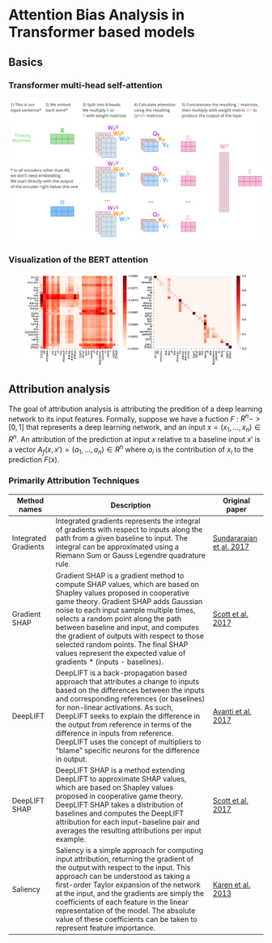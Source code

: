 # Attention Bias Analysis in Transformer based models 

## Basics

### Transformer multi-head self-attention 

<p align="center">
  <img src="https://github.com/Jirigesi/attentionBias/blob/main/imgs/transformer_multi-headed_self-attention-recap.png" width="650" title="hover text">
</p>

### Visualization of the BERT attention

<p align="center">
  <img src="https://github.com/Jirigesi/attentionBias/blob/main/imgs/Visualization-of-the-vanilla-BERT-attention-left-and-syntax-guided-self-attention.png" width="450" title="hover text">
</p>

## Attribution analysis 

The goal of attribution analysis is attributing the predition of a deep learning network to its input features. Formally, suppose we have a fuction $F$ : $R^n -> [0, 1]$ that represents a deep learning network, and an input $x = (x_1, ... , x_n) \in R^n$. An attribution of the prediction at input $x$ relative to a baseline input $x'$ is a vector $A_f(x,x') = (a_1, ... , a_n) \in R^n$ where $a_i$ is the contribution of $x_i$ to the prediction $F(x)$.

### Primarily Attribution Techniques

| **Method names**     | Description                                                                                                                                                                                                                                                                                                                                                                                                                                                               | Original paper  |
|----------------------|---------------------------------------------------------------------------------------------------------------------------------------------------------------------------------------------------------------------------------------------------------------------------------------------------------------------------------------------------------------------------------------------------------------------------------------------------------------------------|---|
| Integrated Gradients | Integrated gradients represents the integral of gradients with respect to inputs along the path from a given baseline to input. The integral can be approximated using a Riemann Sum or Gauss Legendre quadrature rule.                                                                                                                                                                                                                                                   |  [Sundararajan et al. 2017](https://arxiv.org/abs/1703.01365) |
| Gradient SHAP        | Gradient SHAP is a gradient method to compute SHAP values, which are based on Shapley values proposed in cooperative game theory. Gradient SHAP adds Gaussian noise to each input sample multiple times, selects a random point along the path between baseline and input, and computes the gradient of outputs with respect to those selected random points. The final SHAP values represent the expected value of gradients * (inputs - baselines).                     | [Scott et al. 2017](https://proceedings.neurips.cc/paper/2017/hash/8a20a8621978632d76c43dfd28b67767-Abstract.html)  |
| DeepLIFT             | DeepLIFT is a back-propagation based approach that attributes a change to inputs based on the differences between the inputs and corresponding references (or baselines) for non-linear activations. As such, DeepLIFT seeks to explain the difference in the output from reference in terms of the difference in inputs from reference. DeepLIFT uses the concept of multipliers to "blame" specific neurons for the difference in output.                               | [Avanti et al. 2017](https://arxiv.org/abs/1704.02685)  |
| DeepLIFT SHAP        | DeepLIFT SHAP is a method extending DeepLIFT to approximate SHAP values, which are based on Shapley values proposed in cooperative game theory. DeepLIFT SHAP takes a distribution of baselines and computes the DeepLIFT attribution for each input-baseline pair and averages the resulting attributions per input example.                                                                                                                                             |  [Scott et al. 2017](https://proceedings.neurips.cc/paper/2017/hash/8a20a8621978632d76c43dfd28b67767-Abstract.html) |
| Saliency             | Saliency is a simple approach for computing input attribution, returning the gradient of the output with respect to the input. This approach can be understood as taking a first-order Taylor expansion of the network at the input, and the gradients are simply the coefficients of each feature in the linear representation of the model. The absolute value of these coefficients can be taken to represent feature importance.                                      |  [Karen et al. 2013](https://arxiv.org/abs/1312.6034)|
